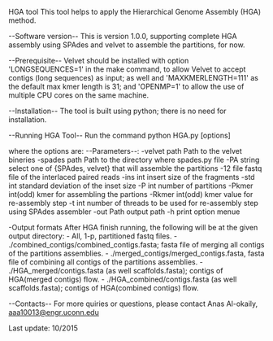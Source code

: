 
HGA tool
This tool helps to apply the Hierarchical Genome Assembly (HGA) method.

--Software version--
This is version 1.0.0, supporting complete HGA assembly using SPAdes and velvet to assemble the partitions, for now.

--Prerequisite--
Velvet should be installed with option 'LONGSEQUENCES=1' in the make command, to allow Velvet to accept contigs (long sequences) as input; as well and 
'MAXKMERLENGTH=111' as the default max kmer length is 31; and 'OPENMP=1' to allow the use of multiple CPU cores on the same machine.

--Installation--
The tool is built using python; there is no need for installation.

--Running HGA Tool--
Run the command 
python HGA.py [options]

where the options are:
--Parameters--:
 -velvet  path      Path to the velvet bineries
 -spades  path      Path to the directory where spades.py file
 -PA      string    select one of {SPAdes, velvet} that will assemble the partitions
 -12     file      fastq file of the interlaced paired reads
 -ins     int       insert size of the fragments
 -std     int       standard deviation of the inset size
 -P       int       number of partitions
 -Pkmer   int(odd)  kmer for assembling the partions
 -Rkmer   int(odd)  kmer value for re-assembly step
 -t       int       number of threads to be used for re-assembly step using SPAdes assembler
 -out     Path      output path
 -h                 print option menue

-Output formats
After HGA finish running, the following will be at the given output directory:
	- All, 1-p, partitioned fastq files.
	- ./combined_contigs/combined_contigs.fasta; fasta file of merging all contigs of the partitions assemblies.
	- ./merged_contigs/merged_contigs.fasta, fasta file of combining all contigs of the partitions assemblies.
	- ./HGA_merged/contigs.fasta (as well scaffolds.fasta); contigs of HGA(merged contigs) flow.
	- ./HGA_combined/contigs.fasta (as well scaffolds.fasta); contigs of HGA(combined contigs) flow.


--Contacts--
For more quiries or questions, please contact
Anas Al-okaily, aaa10013@engr.uconn.edu


Last update: 10/2015
